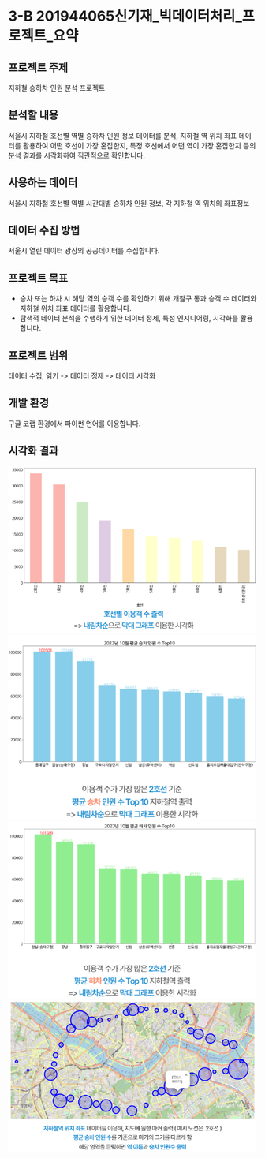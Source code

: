 # 3-B 201944065신기재_빅데이터처리_프로젝트_요약

## 프로젝트 주제
지하철 승하차 인원 분석 프로젝트

## 분석할 내용
서울시 지하철 호선별 역별 승하차 인원 정보 데이터를 분석, 지하철 역 위치 좌표 데이터를 활용하여 어떤 호선이 가장 혼잡한지, 특정 호선에서 어떤 역이 가장 혼잡한지 등의 분석 결과를 시각화하여 직관적으로 확인합니다.

## 사용하는 데이터
서울시 지하철 호선별 역별 시간대별 승하차 인원 정보, 각 지하철 역 위치의 좌표정보

## 데이터 수집 방법
서울시 열린 데이터 광장의 공공데이터를 수집합니다.

## 프로젝트 목표
- 승차 또는 하차 시 해당 역의 승객 수를 확인하기 위해 개찰구 통과 승객 수 데이터와 지하철 위치 좌표 데이터를 활용합니다.
- 탐색적 데이터 분석을 수행하기 위한 데이터 정제, 특성 엔지니어링, 시각화를 활용합니다.

## 프로젝트 범위
데이터 수집, 읽기 -> 데이터 정제 -> 데이터 시각화

## 개발 환경
구글 코랩 환경에서 파이썬 언어를 이용합니다.

## 시각화 결과
<style>
  img {
    margin-right: 10px;
  }
</style>

![지하철 승하차 인원 분석 결과](./images/시각화1.png)
![지하철 승하차 인원 분석 결과](./images/시각화2.png)
![지하철 승하차 인원 분석 결과](./images/시각화3.png)
![지하철 승하차 인원 분석 결과](./images/시각화4.png)

